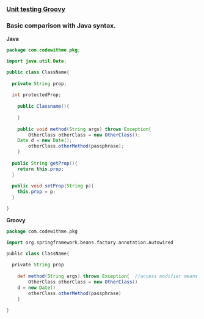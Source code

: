 
### [Unit testing Groovy](http://docs.groovy-lang.org/next/html/documentation/core-testing-guide.html)

### Basic comparison with Java syntax.


**Java**
```java
package com.codewithme.pkg;

import java.util.Date;

public class ClassName{
	
  private String prop;
  
  int protectedProp;
	
	public Classname(){
		
	}
	
    public void method(String args) throws Exception{
		OtherClass otherClass = new OtherClass();
    Date d = new Date();
		otherClass.otherMethod(passphrase);	
	}
  
  public String getProp(){
    return this.prop;
  }
  
  public void setProp(String p){
    this.prop = p;
  }

}
```

**Groovy**
```groovy
package com.codewithme.pkg

import org.springframework.beans.factory.annotation.Autowired

public class ClassName{
	
  private String prop
		
	def method(String args) throws Exception{  //access modifier means public
		OtherClass otherClass = new OtherClass()
    d = new Date()
		otherClass.otherMethod(passphrase)	
	}

}
```
